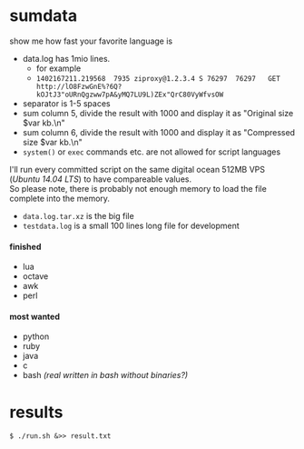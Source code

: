 sumdata
=======

show me how fast your favorite language is

* data.log has 1mio lines.  
  * for example
  * `1402167211.219568	7935 ziproxy@1.2.3.4 S 76297  76297   GET http://lO8FzwGnE%?6Q?kOJtJ3"oURnQgzww7pA&yMQ7LU9L)ZEx"QrC80VyWfvsOW`
* separator is 1-5 spaces
* sum column 5, divide the result with 1000 and display it as "Original size $var kb.\n"
* sum column 6, divide the result with 1000 and display it as "Compressed size $var kb.\n"
* `system()` or `exec` commands etc. are not allowed for script languages

I'll run every committed script on the same digital ocean 512MB VPS (_Ubuntu 14.04 LTS_) to have compareable values.  
So please note, there is probably not enough memory to load the file complete into the memory.

* `data.log.tar.xz` is the big file
* `testdata.log` is a small 100 lines long file for development

#### finished
* lua
* octave
* awk
* perl

#### most wanted
* python
* ruby
* java 
* c
* bash _(real written in bash without binaries?)_

results
=======

	$ ./run.sh &>> result.txt
